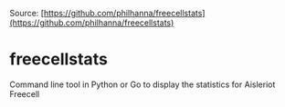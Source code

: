 Source: [https://github.com/philhanna/freecellstats](https://github.com/philhanna/freecellstats)
# freecellstats
Command line tool in Python or Go to display the statistics for Aisleriot Freecell
